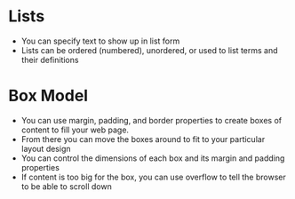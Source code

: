 
# Lists

- You can specify text to show up in list form
- Lists can be ordered (numbered), unordered, or used to list terms and their definitions

# Box Model

- You can use margin, padding, and border properties to create boxes of content to fill your web page.
- From there you can move the boxes around to fit to your particular layout design
- You can control the dimensions of each box and its margin and padding properties
- If content is too big for the box, you can use overflow to tell the browser to be able to scroll down

# 
